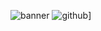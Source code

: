 ![banner](https://user-images.githubusercontent.com/99287922/220191722-0b8217ac-2b37-4f36-9e6c-7f503d6c2113.png)
![github](https://img.shields.io/badge/GitHub-000000?style=for-the-badge&logo=GitHub&logoColor=white)]
